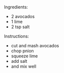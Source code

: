 Ingredients: 
- 2 avocados
- 1 lime
- 2 tsp salt

Instructions:
- cut and mash avocados
- chop pnion
- squeeze lime
- add salt
- and mix well
